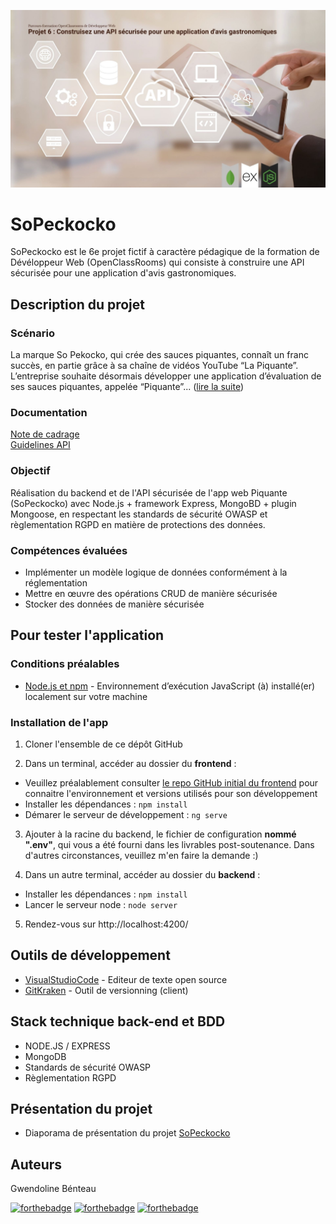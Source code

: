 ![SoPeckocko](https://github.com/GwendolineBENATEAU/GwendolineBenateau_6_18062021/blob/master/documentation/P6_Presentation_projet.jpg)


# SoPeckocko 
SoPeckocko est le 6e projet fictif à caractère pédagique de la formation de Dévéloppeur Web (OpenClassRooms) qui consiste à construire une API sécurisée pour une application d'avis gastronomiques.

## Description du projet
### Scénario
La marque So Pekocko, qui crée des sauces piquantes, connaît un franc succès, en partie grâce à sa chaîne de vidéos YouTube “La Piquante”. L’entreprise souhaite désormais développer une application d’évaluation de ses sauces piquantes, appelée “Piquante”... ([lire la suite](https://github.com/GwendolineBENATEAU/GwendolineBenateau_6_18062021/blob/master/documentation/P6_P%C3%A9rim%C3%A8treDuProjet_DW-OpenClassrooms.pdf))

### Documentation 
[Note de cadrage](https://github.com/GwendolineBENATEAU/GwendolineBenateau_6_18062021/blob/master/documentation/P6_Note_de_cadrage_SoPekocko_V3.pdf)
<br>
[Guidelines API](https://github.com/GwendolineBENATEAU/GwendolineBenateau_6_18062021/blob/master/documentation/P6_Guidelines%2BAPI.pdf)

### Objectif
Réalisation du backend et de l'API sécurisée de l'app web Piquante (SoPeckocko) avec Node.js + framework Express, MongoBD + plugin Mongoose, en respectant les standards de sécurité OWASP et règlementation RGPD en matière de protections des données.


### Compétences évaluées
- Implémenter un modèle logique de données conformément à la réglementation
- Mettre en œuvre des opérations CRUD de manière sécurisée
- Stocker des données de manière sécurisée


## Pour tester l'application
### Conditions préalables
- [Node.js et npm](https://nodejs.org/fr/) - Environnement d’exécution JavaScript (à) installé(er) localement sur votre machine

### Installation de l'app
1. Cloner l'ensemble de ce dépôt GitHub  

2. Dans un terminal, accéder au dossier du __frontend__ :
 - Veuillez préalablement consulter [le repo GitHub initial du frontend](https://github.com/OpenClassrooms-Student-Center/dwj-projet6) pour connaitre l'environnement et versions utilisés pour son développement
 - Installer les dépendances : ``npm install`` 
 - Démarer le serveur de développement : ``ng serve`` 

3. Ajouter à la racine du backend, le fichier de configuration __nommé ".env"__, qui vous a été fourni dans les livrables post-soutenance. Dans d'autres circonstances, veuillez m'en faire la demande :)

4. Dans un autre terminal, accéder au dossier du __backend__ :
 - Installer les dépendances : ``npm install`` 
 - Lancer le serveur node : ``node server`` 

5. Rendez-vous sur http://localhost:4200/  


## Outils de développement
- [VisualStudioCode](https://code.visualstudio.com/) - Editeur de texte open source
- [GitKraken](https://www.gitkraken.com/) - Outil de versionning (client)

## Stack technique back-end et BDD
- NODE.JS / EXPRESS
- MongoDB
- Standards de sécurité OWASP
- Règlementation RGPD

## Présentation du projet
- Diaporama de présentation du projet [SoPeckocko](https://www.canva.com/design/DAEjswdy0sk/8AyC8RN9ptsBGosoUOEYKA/view?utm_content=DAEjswdy0sk&utm_campaign=designshare&utm_medium=link&utm_source=sharebutton)

## Auteurs
Gwendoline Bénteau

[![forthebadge](https://img.shields.io/badge/GitHub-100000?style=for-the-badge&logo=github&logoColor=white)](https://github.com/GwendolineBENATEAU) [![forthebadge](https://img.shields.io/badge/Instagram-E4405F?style=for-the-badge&logo=instagram&logoColor=white)](https://www.instagram.com/web_doline/) [![forthebadge](https://img.shields.io/badge/LinkedIn-0077B5?style=for-the-badge&logo=linkedin&logoColor=white)](https://www.linkedin.com/in/gwendoline-benateau-18986412b/)
